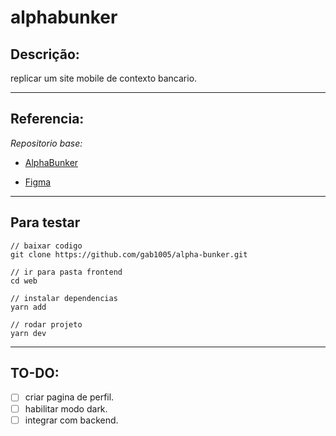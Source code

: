# alphabunker

## Descrição:
replicar um site mobile de contexto bancario.

---
## Referencia:
_Repositorio base:_
- [AlphaBunker](https://github.com/ReySJS/alphabunker/tree/Aula-04-Components)

- [Figma](https://www.figma.com/file/2Ll2FtXbzRcW2TsZbcTzZp/Bunker?node-id=7%3A168)

---
## Para testar


```
// baixar codigo
git clone https://github.com/gab1005/alpha-bunker.git

// ir para pasta frontend
cd web

// instalar dependencias
yarn add

// rodar projeto
yarn dev
```

---
## TO-DO:
- [ ] criar pagina de perfil.
- [ ] habilitar modo dark.
- [ ] integrar com backend.
